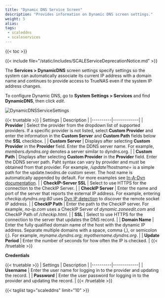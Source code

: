 ```yaml
---
title: "Dynamic DNS Service Screen"
description: "Provides information on Dynamic DNS screen settings."
weight: 5
alias: 
tags:
 - scaleddns
 - scaleservices
---
```


{{< toc >}}

{{< include file="/static/includes/SCALEServiceDeprecationNotice.md" >}}

The **Services > DynamicDNS** screen settings specify settings so the system can automatically associate its current IP address with a domain name and continues to provide access to TrueNAS even if the system IP address changes.

To configure Dynamic DNS, go to **System Settings > Services** and find **DynamicDNS**, then click <i class="material-icons" aria-hidden="true" title="Configure">edit</i>.

![DynamicDNSServiceSettings](/images/SCALE/22.02/DynamicDNSServiceSettings.png "Dynamic DNS Service Options")

{{< truetable >}}
| Settings | Description |
|----------|-------------|
| **Provider** | Select the provider from the dropdown list of supported providers. If a specific provider is not listed, select **Custom Provider** and enter the information in the **Custom Server** and **Custom Path** fields below the **SSL** checkbox. |
| **Custom Server** | Displays after selecting **Custom Provider** in the **Provider** field. Enter the DDNS server name. For example, *members.dyndns.org* denotes a server similar to dyndns.org. |
| **Custom Path** | Displays after selecting **Custom Provider** in the **Provider** field. Enter the DDNS server path. Paht syntax can vary by provider and must be obtained from that provider. For example, */update?hostname=* is a simple path for the update.twodns.de custom sever. The host name is automatically appended by default. For more examples see [In-A-Dyn documentation](https://github.com/troglobit/inadyn#custom-ddns-providers). |
| **CheckIP-Server SSL** | Select to use HTTPS for the connection to the CheckIP Server. |
| **CheckIP Server** | Enter the name and port of the server that reports the external IP address. For example, entering *checkip.dyndns.org:80* uses [Dyn IP detection](https://help.dyn.com/remote-access-api/checkip-tool/) to discover the remote socket IP address. |
| **CheckIP Path** | Enter the path to the CheckIP server. For example, *no-ip.com* uses a CheckIP Server of *dynamic.zoneedit.com* and CheckIP Path of */checkip.html*. |
| **SSL** | Select to use HTTPS for the connection to the server that updates the DNS record. |
| **Domain Name** | Enter the fully qualified domain name of the host with the dynamic IP address. Separate multiple domains with a space, comma (,), or semicolon (;). For example, *myname.dyndns.org; myothername.dyndns.org*. |
| **Update Period** | Enter the number of seconds for how often the IP is checked. |
{{< /truetable >}}

**Credentials**

{{< truetable >}}
| Settings | Description |
|----------|-------------|
| **Username** | Enter the user name for logging in to the provider and updating the record. |
| **Password** | Enter the user password for logging in to the provider and updating the record. |
{{< /truetable >}}

{{< taglist tag="scaleddns" limit="10" >}}